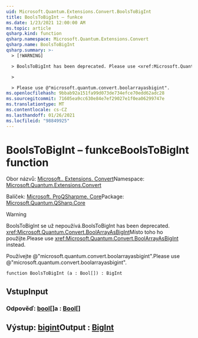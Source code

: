 ```yaml
---
uid: Microsoft.Quantum.Extensions.Convert.BoolsToBigInt
title: BoolsToBigInt – funkce
ms.date: 1/23/2021 12:00:00 AM
ms.topic: article
qsharp.kind: function
qsharp.namespace: Microsoft.Quantum.Extensions.Convert
qsharp.name: BoolsToBigInt
qsharp.summary: >-
  > [!WARNING]

  > BoolsToBigInt has been deprecated. Please use <xref:Microsoft.Quantum.Convert.BoolArrayAsBigInt> instead.

  >

  > Please use @"microsoft.quantum.convert.boolarrayasbigint".
ms.openlocfilehash: 9bbab92a151fa99d073de734efce70edd62adc28
ms.sourcegitcommit: 71605ea9cc630e84e7ef29027e1f0ea06299747e
ms.translationtype: MT
ms.contentlocale: cs-CZ
ms.lasthandoff: 01/26/2021
ms.locfileid: "98849925"
---
```

# <a name="boolstobigint-function"></a><span data-ttu-id="ae7c3-102">BoolsToBigInt – funkce</span><span class="sxs-lookup"><span data-stu-id="ae7c3-102">BoolsToBigInt function</span></span>

<span data-ttu-id="ae7c3-103">Obor názvů: [Microsoft.. Extensions. Convert](xref:Microsoft.Quantum.Extensions.Convert)</span><span class="sxs-lookup"><span data-stu-id="ae7c3-103">Namespace: [Microsoft.Quantum.Extensions.Convert](xref:Microsoft.Quantum.Extensions.Convert)</span></span>

<span data-ttu-id="ae7c3-104">Balíček: [Microsoft. ProQSharpme. Core](https://nuget.org/packages/Microsoft.Quantum.QSharp.Core)</span><span class="sxs-lookup"><span data-stu-id="ae7c3-104">Package: [Microsoft.Quantum.QSharp.Core](https://nuget.org/packages/Microsoft.Quantum.QSharp.Core)</span></span>


> [!WARNING]
> <span data-ttu-id="ae7c3-105">BoolsToBigInt se už nepoužívá.</span><span class="sxs-lookup"><span data-stu-id="ae7c3-105">BoolsToBigInt has been deprecated.</span></span> <span data-ttu-id="ae7c3-106"><xref:Microsoft.Quantum.Convert.BoolArrayAsBigInt>Místo toho ho použijte.</span><span class="sxs-lookup"><span data-stu-id="ae7c3-106">Please use <xref:Microsoft.Quantum.Convert.BoolArrayAsBigInt> instead.</span></span>
>
> <span data-ttu-id="ae7c3-107">Používejte @"microsoft.quantum.convert.boolarrayasbigint".</span><span class="sxs-lookup"><span data-stu-id="ae7c3-107">Please use @"microsoft.quantum.convert.boolarrayasbigint".</span></span>



```qsharp
function BoolsToBigInt (a : Bool[]) : BigInt
```


## <a name="input"></a><span data-ttu-id="ae7c3-108">Vstup</span><span class="sxs-lookup"><span data-stu-id="ae7c3-108">Input</span></span>

### <a name="a--bool"></a><span data-ttu-id="ae7c3-109">Odpověď: [bool](xref:microsoft.quantum.lang-ref.bool)[]</span><span class="sxs-lookup"><span data-stu-id="ae7c3-109">a : [Bool](xref:microsoft.quantum.lang-ref.bool)[]</span></span>





## <a name="output--bigint"></a><span data-ttu-id="ae7c3-110">Výstup: [bigint](xref:microsoft.quantum.lang-ref.bigint)</span><span class="sxs-lookup"><span data-stu-id="ae7c3-110">Output : [BigInt](xref:microsoft.quantum.lang-ref.bigint)</span></span>


